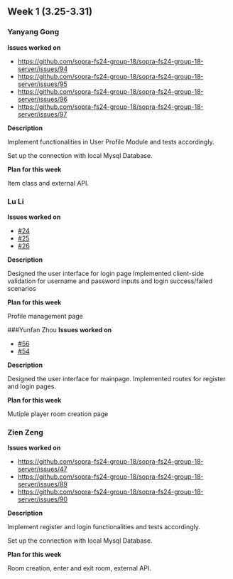 ## Week 1 (3.25-3.31)
### Yanyang Gong
**Issues worked on**
*   https://github.com/sopra-fs24-group-18/sopra-fs24-group-18-server/issues/94
*   https://github.com/sopra-fs24-group-18/sopra-fs24-group-18-server/issues/95
*   https://github.com/sopra-fs24-group-18/sopra-fs24-group-18-server/issues/96
*   https://github.com/sopra-fs24-group-18/sopra-fs24-group-18-server/issues/97

**Description**

Implement functionalities in User Profile Module and tests accordingly.

Set up the connection with local Mysql Database.

**Plan for this week**

Item class and external API.

### Lu Li
**Issues worked on**
*    [#24](https://github.com/sopra-fs24-group-18/sopra-fs24-group-18-client/issues/24)
*    [#25](https://github.com/sopra-fs24-group-18/sopra-fs24-group-18-client/issues/25)
*    [#26](https://github.com/sopra-fs24-group-18/sopra-fs24-group-18-client/issues/26)

**Description**

Designed the user interface for login page
Implemented client-side validation for username and password inputs and login success/failed scenarios

**Plan for this week**

Profile management page

###Yunfan Zhou
**Issues worked on**
*    [#56](https://github.com/sopra-fs24-group-18/sopra-fs24-group-18-client/issues/56)
*    [#54](https://github.com/sopra-fs24-group-18/sopra-fs24-group-18-client/issues/54)

**Description**

Designed the user interface for mainpage.
Implemented routes for register and login pages.

**Plan for this week**

Mutiple player room creation page

### Zien Zeng
**Issues worked on**
*   https://github.com/sopra-fs24-group-18/sopra-fs24-group-18-server/issues/47
*   https://github.com/sopra-fs24-group-18/sopra-fs24-group-18-server/issues/89
*   https://github.com/sopra-fs24-group-18/sopra-fs24-group-18-server/issues/90

**Description**

Implement register and login functionalities and tests accordingly.

Set up the connection with local Mysql Database.

**Plan for this week**

Room creation, enter and exit room, external API.
